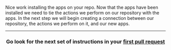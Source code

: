 Nice work installing the apps on your repo. Now that the apps have been installed we need to tie the actions we perform on our repository with the apps. In the next step we will begin creating a connection between our repository, the actions we perform on it, and our new apps.

<hr>
<h3 align="center">Go look for the next set of instructions in your <a href="{{ url }}">first pull request</a></h3>
